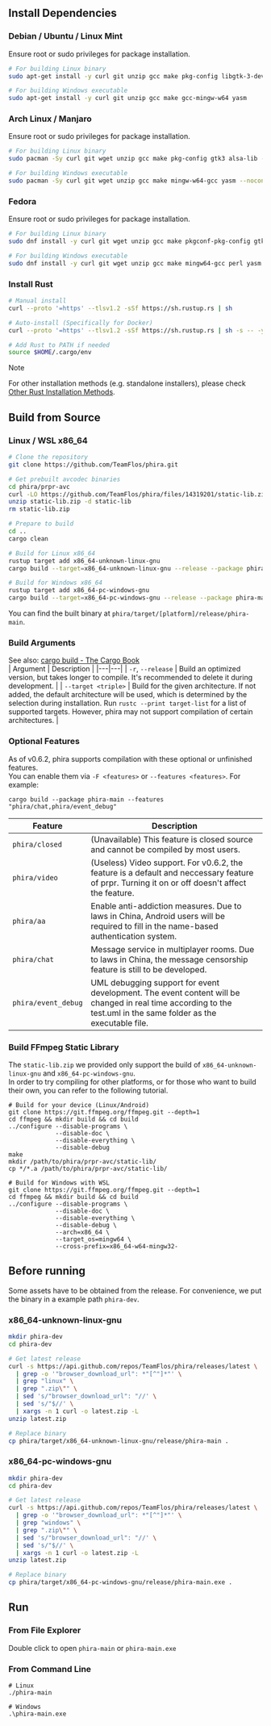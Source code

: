 ## Install Dependencies
### Debian / Ubuntu / Linux Mint
Ensure root or sudo privileges for package installation.
```bash
# For building Linux binary
sudo apt-get install -y curl git unzip gcc make pkg-config libgtk-3-dev libasound2-dev

# For building Windows executable
sudo apt-get install -y curl git unzip gcc make gcc-mingw-w64 yasm
```
### Arch Linux / Manjaro
Ensure root or sudo privileges for package installation.
```bash
# For building Linux binary
sudo pacman -Sy curl git wget unzip gcc make pkg-config gtk3 alsa-lib --noconfirm

# For building Windows executable
sudo pacman -Sy curl git wget unzip gcc make mingw-w64-gcc yasm --noconfirm
```
### Fedora
Ensure root or sudo privileges for package installation.
```bash
# For building Linux binary
sudo dnf install -y curl git wget unzip gcc make pkgconf-pkg-config gtk3-devel alsa-lib-devel

# For building Windows executable
sudo dnf install -y curl git wget unzip gcc make mingw64-gcc perl yasm
```
### Install Rust
```bash
# Manual install
curl --proto '=https' --tlsv1.2 -sSf https://sh.rustup.rs | sh

# Auto-install (Specifically for Docker)
curl --proto '=https' --tlsv1.2 -sSf https://sh.rustup.rs | sh -s -- -y

# Add Rust to PATH if needed
source $HOME/.cargo/env
```
> [!NOTE]
> For other installation methods (e.g. standalone installers), please check [Other Rust Installation Methods](https://forge.rust-lang.org/infra/other-installation-methods.html#standalone).
## Build from Source
### Linux / WSL x86_64
```bash
# Clone the repository
git clone https://github.com/TeamFlos/phira.git

# Get prebuilt avcodec binaries
cd phira/prpr-avc
curl -LO https://github.com/TeamFlos/phira/files/14319201/static-lib.zip
unzip static-lib.zip -d static-lib
rm static-lib.zip

# Prepare to build
cd ..
cargo clean

# Build for Linux x86_64
rustup target add x86_64-unknown-linux-gnu
cargo build --target=x86_64-unknown-linux-gnu --release --package phira-main

# Build for Windows x86_64
rustup target add x86_64-pc-windows-gnu
cargo build --target=x86_64-pc-windows-gnu --release --package phira-main
```
You can find the built binary at `phira/target/[platform]/release/phira-main`.  
### Build Arguments
See also: [cargo build - The Cargo Book](https://doc.rust-lang.org/cargo/commands/cargo-build.html)  
| Argument | Description |
|---|---|
| `-r`, `--release` | Build an optimized version, but takes longer to compile. It's recommended to delete it during development. |
| `--target <triple>` | Build for the given architecture. If not added, the default architecture will be used, which is determined by the selection during installation. Run `rustc --print target-list` for a list of supported targets. However, phira may not support compilation of certain architectures. |
### Optional Features
As of v0.6.2, phira supports compilation with these optional or unfinished features.  
You can enable them via `-F <features>` or `--features <features>`. For example:
```
cargo build --package phira-main --features "phira/chat,phira/event_debug"
```
| Feature | Description |
|---|---|
| `phira/closed` | (Unavailable) This feature is closed source and cannot be compiled by most users. |
| `phira/video` | (Useless) Video support. For v0.6.2, the feature is a default and neccessary feature of prpr. Turning it on or off doesn't affect the feature. |
| `phira/aa` | Enable anti-addiction measures. Due to laws in China, Android users will be required to fill in the name-based authentication system. |
| `phira/chat` | Message service in multiplayer rooms. Due to laws in China, the message censorship feature is still to be developed. |
| `phira/event_debug` | UML debugging support for event development. The event content will be changed in real time according to the test.uml in the same folder as the executable file. |

### Build FFmpeg Static Library
The `static-lib.zip` we provided only support the build of `x86_64-unknown-linux-gnu` and `x86_64-pc-windows-gnu`.  
In order to try compiling for other platforms, or for those who want to build their own, you can refer to the following tutorial.
```
# Build for your device (Linux/Android)
git clone https://git.ffmpeg.org/ffmpeg.git --depth=1
cd ffmpeg && mkdir build && cd build
../configure --disable-programs \
             --disable-doc \
             --disable-everything \
             --disable-debug
make
mkdir /path/to/phira/prpr-avc/static-lib/
cp */*.a /path/to/phira/prpr-avc/static-lib/

# Build for Windows with WSL
git clone https://git.ffmpeg.org/ffmpeg.git --depth=1
cd ffmpeg && mkdir build && cd build
../configure --disable-programs \
             --disable-doc \
             --disable-everything \
             --disable-debug \
             --arch=x86_64 \
             --target_os=mingw64 \
             --cross-prefix=x86_64-w64-mingw32-
```

## Before running
Some assets have to be obtained from the release. 
For convenience, we put the binary in a example path `phira-dev`. 
### x86_64-unknown-linux-gnu
```bash
mkdir phira-dev
cd phira-dev

# Get latest release
curl -s https://api.github.com/repos/TeamFlos/phira/releases/latest \
  | grep -o '"browser_download_url": *"[^"]*"' \
  | grep "linux" \
  | grep ".zip\"" \
  | sed 's/"browser_download_url": "//' \
  | sed 's/"$//' \
  | xargs -n 1 curl -o latest.zip -L
unzip latest.zip

# Replace binary
cp phira/target/x86_64-unknown-linux-gnu/release/phira-main .
```
### x86_64-pc-windows-gnu
```bash
mkdir phira-dev
cd phira-dev

# Get latest release
curl -s https://api.github.com/repos/TeamFlos/phira/releases/latest \
  | grep -o '"browser_download_url": *"[^"]*"' \
  | grep "windows" \
  | grep ".zip\"" \
  | sed 's/"browser_download_url": "//' \
  | sed 's/"$//' \
  | xargs -n 1 curl -o latest.zip -L
unzip latest.zip

# Replace binary
cp phira/target/x86_64-pc-windows-gnu/release/phira-main.exe .
```
## Run
### From File Explorer
Double click to open `phira-main` or `phira-main.exe`
### From Command Line
```
# Linux
./phira-main

# Windows
.\phira-main.exe
```
